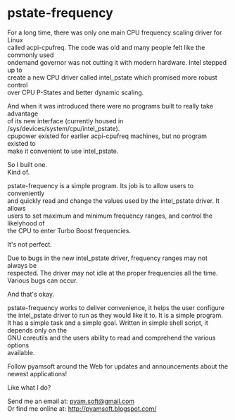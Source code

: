 # pstate-frequency

For a long time, there was only one main CPU frequency scaling driver for Linux  
called acpi-cpufreq. The code was old and many people felt like the commonly used  
ondemand governor was not cutting it with modern hardware. Intel stepped up to  
create a new CPU driver called intel_pstate which promised more robust control  
over CPU P-States and better dynamic scaling.

And when it was introduced there were no programs built to really take advantage  
of its new interface (currently housed in /sys/devices/system/cpu/intel_pstate).  
cpupower existed for earlier acpi-cpufreq machines, but no program existed to  
make it convenient to use intel_pstate.

So I built one.  
Kind of.

pstate-frequency is a simple program. Its job is to allow users to conveniently  
and quickly read and change the values used by the intel_pstate driver. It allows  
users to set maximum and minimum frequency ranges, and control the likelyhood of  
the CPU to enter Turbo Boost frequencies.

It's not perfect.

Due to bugs in the new intel_pstate driver, frequency ranges may not always be  
respected. The driver may not idle at the proper frequencies all the time.  
Various bugs can occur.

And that's okay.

pstate-frequency works to deliver convenience, it helps the user configure the 
intel_pstate driver to run as they would like it to. It is a simple program.  
It has a simple task and a simple goal.  Written in simple shell script, it depends only on the  
GNU coreutils and the users ability to read and comprehend the various options  
available.

Follow pyamsoft around the Web for updates and announcements about the  
newest applications!

Like what I do?

Send me an email at: pyam.soft@gmail.com  
Or find me online at: http://pyamsoft.blogspot.com/